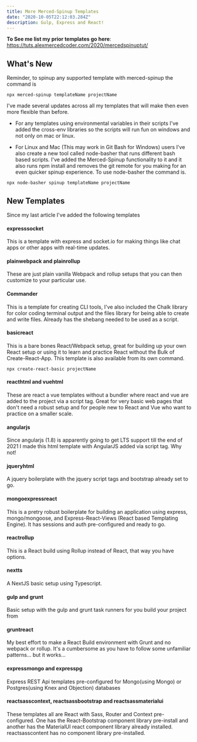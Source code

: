 ```yaml
---
title: More Merced-Spinup Templates
date: "2020-10-05T22:12:03.284Z"
description: Gulp, Express and React!
---
```


**To See me list my prior templates go here**: https://tuts.alexmercedcoder.com/2020/mercedspinuptut/

## What's New

Reminder, to spinup any supported template with merced-spinup the command is

`npx merced-spinup templateName projectName`

I've made several updates across all my templates that will make then even more flexible than before.

- For any templates using environmental variables in their scripts I've added the cross-env libraries so the scripts will run fun on windows and not only on mac or linux.

- For Linux and Mac (This may work in Git Bash for Windows) users I've also create a new tool called node-basher that runs different bash based scripts. I've added the Merced-Spinup functionality to it and it also runs npm install and removes the git remote for you making for an even quicker spinup experience. To use node-basher the command is.

`npx node-basher spinup templateName projectName`

## New Templates

Since my last article I've added the following templates

#### expresssocket

This is a template with express and socket.io for making things like chat apps or other apps with real-time updates.

#### plainwebpack and plainrollup

These are just plain vanilla Webpack and rollup setups that you can then customize to your particular use.

#### Commander

This is a template for creating CLI tools, I've also included the Chalk library for color coding terminal output and the files library for being able to create and write files. Already has the shebang needed to be used as a script.

#### basicreact

This is a bare bones React/Webpack setup, great for building up your own React setup or using it to learn and practice React without the Bulk of Create-React-App. This template is also available from its own command.

`npx create-react-basic projectName`

#### reacthtml and vuehtml

These are react a vue templates without a bundler where react and vue are added to the project via a script tag. Great for very basic web pages that don't need a robust setup and for people new to React and Vue who want to practice on a smaller scale.

#### angularjs

Since angularjs (1.8) is apparently going to get LTS support till the end of 2021 I made this html template with AngularJS added via script tag. Why not!

#### jqueryhtml

A jquery boilerplate with the jquery script tags and bootstrap already set to go.

#### mongoexpressreact

This is a pretry robust boilerplate for building an application using express, mongo/mongoose, and Express-React-Views (React based Templating Engine). It has sessions and auth pre-configured and ready to go.

#### reactrollup

This is a React build using Rollup instead of React, that way you have options.

#### nextts

A NextJS basic setup using Typescript.

#### gulp and grunt

Basic setup with the gulp and grunt task runners for you build your project from

#### gruntreact

My best effort to make a React Build environment with Grunt and no webpack or rollup. It's a cumbersome as you have to follow some unfamiliar patterns... but it works...

#### expressmongo and expresspg

Express REST Api templates pre-configured for Mongo(using Mongo) or Postgres(using Knex and Objection) databases

#### reactsasscontext, reactsassbootstrap and reactsassmaterialui

These templates all are React with Sass, Router and Context pre-configured. One has the React-Bootstrap component library pre-install and another has the MaterialUI react component library already installed. reactsasscontent has no component library pre-installed.
